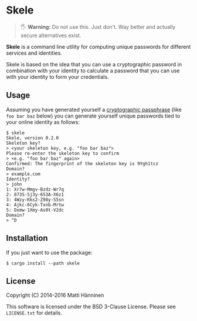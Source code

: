 Skele
=====

> 🖐 **Warning:** Do not use this.  Just don't.  Way better and actually secure
> alternatives exist.

**Skele** is a command line utility for computing unique passwords for
different services and identities.

Skele is based on the idea that you can use a cryptographic password in
combination with your identity to calculate a password that you can use with
your identity to form your credentials.


Usage
-----

Assuming you have generated yourself a [cryptographic passphrase][diceware]
(like `foo bar baz` below) you can generate yourself unique passwords tied to
your online identity as follows:

```
$ skele
Skele, version 0.2.0
Skeleton key?
> <your skeleton key, e.g. "foo bar baz">
Please re-enter the skeleton key to confirm
> <e.g. "foo bar baz" again>
Confirmed: The fingerprint of the skeleton key is 9Ygh1tcz
Domain?
> example.com
Identity?
> john
1: Xr7w-Mmgv-Bzdz-Wr7q
2: 873S-Sj3y-653A-X6z1
3: 4Wzy-Kks2-Z98y-S5sn
4: Ajkc-6Cyk-Txnb-Mrtw
5: Dxmw-1Xmy-As0t-V2dc
Domain?
> ^D
```

[diceware]: http://world.std.com/~reinhold/diceware.html
    (The Diceware Passphrase Home Page)


Installation
------------

If you just want to use the package:

```
$ cargo install --path skele
```


License
-------

Copyright (C) 2014-2016 Matti Hänninen

This software is licensed under the BSD 3-Clause License. Please see
`LICENSE.txt` for details.
